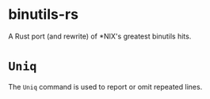 # binutils-rs
A Rust port (and rewrite) of *NIX's greatest binutils hits.

# `Uniq`

The `Uniq` command is used to report or omit repeated lines.